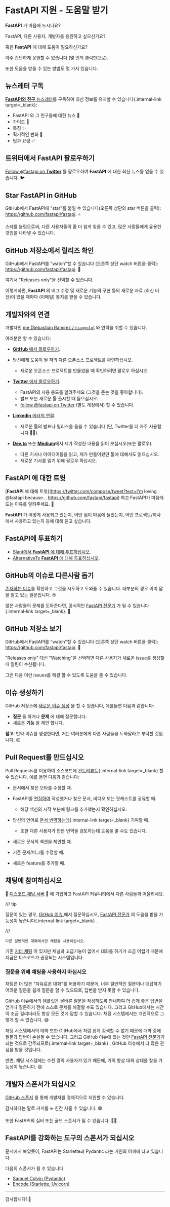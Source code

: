 # FastAPI 지원 - 도움말 받기

  **FastAPI** 가 마음에 드시나요?

  FastAPI, 다른 사용자, 개발자를 응원하고 싶으신가요?

  혹은 **FastAPI** 에 대해 도움이 필요하신가요?

  아주 간단하게 응원할 수 있습니다 (몇 번의 클릭만으로).

  또한 도움을 받을 수 있는 방법도 몇 가지 있습니다.

## 뉴스레터 구독

  [**FastAPI와 친구** 뉴스레터](https://github.com/fastapi/fastapi/blob/master/newsletter)를 구독하여 최신 정보를 유지할 수 있습니다{.internal-link target=_blank}:

  - FastAPI 와 그 친구들에 대한 뉴스 🚀
  - 가이드 📝
  - 특징 ✨
  - 획기적인 변화 🚨
  - 팁과 요령 ✅

## 트위터에서 FastAPI 팔로우하기

  [Follow @fastapi on **Twitter**](https://twitter.com/fastapi) 를 팔로우하여 **FastAPI** 에 대한 최신 뉴스를 얻을 수 있습니다. 🐦

## Star **FastAPI** in GitHub

  GitHub에서 FastAPI에 "star"를 붙일 수 있습니다(오른쪽 상단의 star 버튼을 클릭): https://github.com/fastapi/fastapi. ⭐️

  스타를 늘림으로써, 다른 사용자들이 좀 더 쉽게 찾을 수 있고, 많은 사람들에게 유용한 것임을 나타낼 수 있습니다.

## GitHub 저장소에서  릴리즈 확인

  GitHub에서 FastAPI를 "watch"할 수 있습니다 (오른쪽 상단 watch 버튼을 클릭): https://github.com/fastapi/fastapi. 👀

  여기서 "Releases only"을 선택할 수 있습니다.

  이렇게하면, **FastAPI** 의 버그 수정 및 새로운 기능의 구현 등의 새로운 자료 (최신 버전)이 있을 때마다 (이메일) 통지를 받을 수 있습니다.

## 개발자와의 연결

  개발자인 [me (Sebastián Ramírez / `tiangolo`)](https://tiangolo.com/) 와 연락을 취할 수 있습니다.

  여러분은 할 수 있습니다:

  - [**GitHub** 에서 팔로우하기](https://github.com/tiangolo).
  - 당신에게 도움이 될 저의 다른 오픈소스 프로젝트를 확인하십시오.
    - 새로운 오픈소스 프로젝트를 만들었을 때 확인하려면 팔로우 하십시오.

  - [**Twitter** 에서 팔로우하기](https://twitter.com/tiangolo).
    - FastAPI의 사용 용도를 알려주세요 (그것을 듣는 것을 좋아합니다).
    - 발표 또는 새로운 툴 출시할 때 들으십시오.
    - [follow @fastapi on Twitter](https://twitter.com/fastapi) (별도 계정에서) 할 수 있습니다.

  - [**Linkedin** 에서의 연결](https://www.linkedin.com/in/tiangolo/).
    - 새로운 툴의 발표나 릴리스를 들을 수 있습니다 (단, Twitter를 더 자주 사용합니다 🤷‍♂).

  - [**Dev.to**](https://dev.to/tiangolo) 또는 [**Medium**](https://medium.com/@tiangolo)에서 제가 작성한 내용을 읽어 보십시오(또는 팔로우).
    - 다른 기사나 아이디어들을 읽고, 제가 만들어왔던 툴에 대해서도 읽으십시오.
    - 새로운 기사를 읽기 위해 팔로우 하십시오.

## **FastAPI** 에 대한 트윗

  [**FastAPI** 에 대해 트윗](https://twitter.com/compose/tweet?text=I'm loving @fastapi because... https://github.com/fastapi/fastapi) 하고 FastAPI가 마음에 드는 이유를 알려주세요. 🎉

  **FastAPI** 가 어떻게 사용되고 있는지, 어떤 점이 마음에 들었는지, 어떤 프로젝트/회사에서 사용하고 있는지 등에 대해 듣고 싶습니다.

## FastAPI에 투표하기

  - [Slant에서 **FastAPI** 에 대해 투표하십시오](https://www.slant.co/options/34241/~fastapi-review).
  - [AlternativeTo **FastAPI** 에 대해 투표하십시오](https://alternativeto.net/software/fastapi/).

## GitHub의 이슈로 다른사람 돕기

  [존재하는 이슈](https://github.com/fastapi/fastapi/issues)를 확인하고 그것을 시도하고 도와줄 수 있습니다. 대부분의 경우 이미 답을 알고 있는 질문입니다. 🤓

  많은 사람들의 문제를 도와준다면, 공식적인 [FastAPI 전문가](https://github.com/fastapi/fastapi/blob/master/docs/en/docs/fastapi-people.md#experts) 가 될 수 있습니다{.internal-link target=_blank}. 🎉

## GitHub 저장소 보기

  GitHub에서 FastAPI를 "watch"할 수 있습니다 (오른쪽 상단 watch 버튼을 클릭): https://github.com/fastapi/fastapi. 👀

  "Releases only" 대신 "Watching"을 선택하면 다른 사용자가 새로운 issue를 생성할 때 알림이 수신됩니다.

  그런 다음 이런 issues를 해결 할 수 있도록 도움을 줄 수 있습니다.

## 이슈 생성하기

  GitHub 저장소에 [새로운 이슈 생성](https://github.com/fastapi/fastapi/issues/new/choose) 을 할 수 있습니다, 예를들면 다음과 같습니다:

  - **질문** 을 하거나 **문제** 에 대해 질문합니다.
  - 새로운 **기능** 을 제안 합니다.

  **참고**: 만약 이슈를 생성한다면, 저는 여러분에게 다른 사람들을 도와달라고 부탁할 것입니다. 😉

## Pull Request를 만드십시오

  Pull Requests를 이용하여 소스코드에 [컨트리뷰트](https://github.com/fastapi/fastapi/blob/master/docs/en/docs/contributing.md){.internal-link target=_blank} 할 수 있습니다. 예를 들면 다음과 같습니다:

  - 문서에서 찾은 오타를 수정할 때.

  - FastAPI를 [편집하여](https://github.com/fastapi/fastapi/edit/master/docs/en/data/external_links.yml) 작성했거나 찾은 문서, 비디오 또는 팟캐스트를 공유할 때.

    - 해당 섹션의 시작 부분에 링크를 추가했는지 확인하십시오.

  - 당신의 언어로 [문서 번역하는데](https://github.com/fastapi/fastapi/blob/master/docs/en/docs/contributing.md#translations){.internal-link target=_blank} 기여할 때.

    - 또한 다른 사용자가 만든 번역을 검토하는데 도움을 줄 수도 있습니다.

  - 새로운 문서의 섹션을 제안할 때.

  - 기존 문제/버그를 수정할 때.

  - 새로운 feature를 추가할 때.

## 채팅에 참여하십시오

  👥 [디스코드 채팅 서버](https://discord.gg/VQjSZaeJmf) 👥 에 가입하고 FastAPI 커뮤니티에서 다른 사람들과 어울리세요.

  /// tip

  질문이 있는 경우, [GitHub 이슈 ](https://github.com/fastapi/fastapi/issues/new/choose) 에서 질문하십시오, [FastAPI 전문가](https://github.com/fastapi/fastapi/blob/master/docs/en/docs/fastapi-people.md#experts) 의 도움을 받을 가능성이 높습니다{.internal-link target=_blank} .

  ///

  ```
  다른 일반적인 대화에서만 채팅을 사용하십시오.
  ```

  기존 [지터 채팅](https://gitter.im/fastapi/fastapi) 이 있지만 채널과 고급기능이 없어서 대화를 하기가 조금 어렵기 때문에 지금은 디스코드가 권장되는 시스템입니다.

### 질문을 위해 채팅을 사용하지 마십시오

  채팅은 더 많은 "자유로운 대화"를 허용하기 때문에, 너무 일반적인 질문이나 대답하기 어려운 질문을 쉽게 질문을 할 수 있으므로, 답변을 받지 못할 수 있습니다.

  GitHub 이슈에서의 템플릿은 올바른 질문을 작성하도록 안내하여 더 쉽게 좋은 답변을 얻거나 질문하기 전에 스스로 문제를 해결할 수도 있습니다. 그리고 GitHub에서는 시간이 조금 걸리더라도 항상 모든 것에 답할 수 있습니다. 채팅 시스템에서는 개인적으로 그렇게 할 수 없습니다. 😅

  채팅 시스템에서의 대화 또한 GitHub에서 처럼 쉽게 검색할 수 없기 때문에 대화 중에 질문과 답변이 손실될 수 있습니다. 그리고 GitHub 이슈에 있는 것만 [FastAPI 전문가](https://github.com/fastapi/fastapi/blob/master/docs/en/docs/fastapi-people.md#experts)가 되는 것으로 간주되므로{.internal-link target=_blank} , GitHub 이슈에서 더 많은 관심을 받을 것입니다.

  반면, 채팅 시스템에는 수천 명의 사용자가 있기 때문에, 거의 항상 대화 상대를 찾을 가능성이 높습니다. 😄

## 개발자 스폰서가 되십시오

  [GitHub 스폰서](https://github.com/sponsors/tiangolo) 를 통해 개발자를 경제적으로 지원할 수 있습니다.

  감사하다는 말로 커피를 ☕️ 한잔 사줄 수 있습니다. 😄

  또한 FastAPI의 실버 또는 골드 스폰서가 될 수 있습니다. 🏅🎉

## FastAPI를 강화하는 도구의 스폰서가 되십시오

  문서에서 보았듯이, FastAPI는 Starlette과 Pydantic 라는 거인의 어깨에 타고 있습니다.

  다음의 스폰서가 될 수 있습니다

  - [Samuel Colvin (Pydantic)](https://github.com/sponsors/samuelcolvin)
  - [Encode (Starlette, Uvicorn)](https://github.com/sponsors/encode)

  ------

  감사합니다! 🚀
